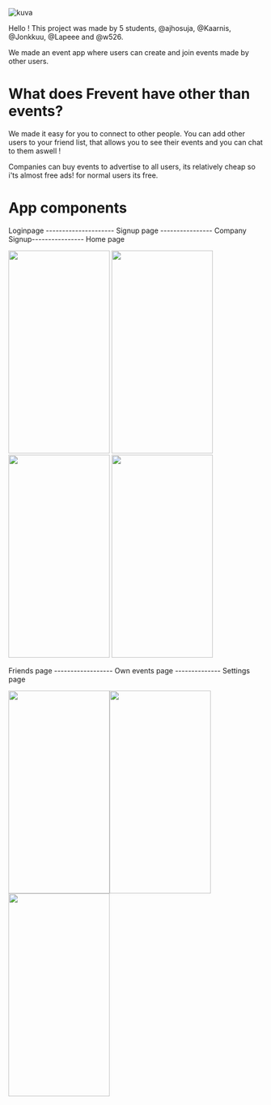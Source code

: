 
![kuva](https://user-images.githubusercontent.com/99876629/233596356-e81c9795-fedf-427f-ba07-22d068952ee2.png)

Hello ! This project was made by 5 students, @ajhosuja, @Kaarnis, @Jonkkuu, @Lapeee and @w526.

We made an event app where users can create and join events made by other users. 

# What does Frevent have other than events? 
We made it easy for you to connect to other people. You can add other users to your friend list, that allows you to see their events and you can chat to them aswell !

Companies can buy events to advertise to all users, its relatively cheap so i'ts almost free ads! 
for normal users its free.

# App components

Loginpage --------------------- Signup page ---------------- Company Signup---------------- Home page

<img src = "https://user-images.githubusercontent.com/99876629/233600748-2f8c0dfa-982c-4942-a3be-f29f923386fa.JPG" width="200" height="400"> <img src="https://user-images.githubusercontent.com/99876629/233602085-4a5db71c-5735-438e-9371-a03c7ae796a9.JPG" width="200" height="400" >
<img src="https://user-images.githubusercontent.com/99876629/233602494-e576abac-622d-4e7d-abfc-61bcc6c91384.JPG" width="200" height="400">
<img src="https://user-images.githubusercontent.com/99876629/233602846-ea1a0aef-ff77-4232-af4d-6af5859f7995.JPG" width="200" height="400">




Friends page ------------------ Own events page -------------- Settings page



<img src="https://user-images.githubusercontent.com/99876629/233603019-70e67b82-26c3-469b-b550-85c37e34b9cb.JPG" width="200" height="400"><img src="https://user-images.githubusercontent.com/99876629/233603504-19e817d7-5f7c-4b08-8d6d-4c687ed7a994.JPG" width="200" height="400"><img src="https://user-images.githubusercontent.com/99876629/233603717-375284a0-46ac-4e93-8d18-871d15eed482.JPG" width="200" height="400">


